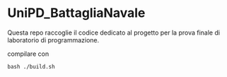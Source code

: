 # UniPD_BattagliaNavale
Questa repo raccoglie il codice dedicato al progetto per la prova finale di laboratorio di programmazione.

compilare con 

    bash ./build.sh
